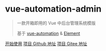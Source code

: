 # vue-automation-admin

> 一款开箱即用的 Vue 中后台管理系统模版
> 
> 基于 [vue-automation](https://hooray.github.io/vue-automation) & [Element](https://element.eleme.cn)

[开始使用](#关于-vue-automation-admin)
[项目 Github 地址](https://github.com/hooray/vue-automation-admin)
[项目 Gitee 地址](https://gitee.com/eoner/vue-automation-admin)
